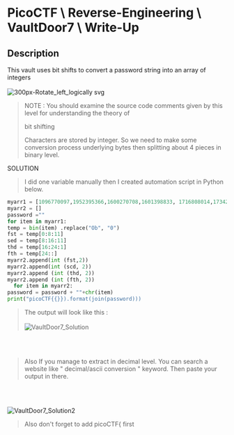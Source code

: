 

# PicoCTF \ Reverse-Engineering \ VaultDoor7 \ Write-Up 

## Description
This vault uses bit shifts to convert a password string into an array of integers
<br></br>
![300px-Rotate_left_logically svg](https://github.com/boranakova/ctf/assets/56170942/42f3a3ad-c8b6-4ea7-a012-44f1f8b9fca3)

> NOTE : You should examine the source code comments given by this level for understanding the theory of <p>bit shifting</p> Characters are stored by integer.
> So we need to make some conversion process underlying bytes then splitting about 4 pieces in binary level.


SOLUTION 


> I did one variable manually then I created automation script in Python below. 

```python
myarr1 = [1096770097,1952395366,1600270708,1601398833, 1716808014,1734293296,842413104,1684157793]
myarr2 = []
password =""
for item in myarr1:
temp = bin(item) .replace("Ob", "0")
fst = temp[0:8:11]
sed = temp[8:16:11]
thd = temp[16:24:1]
fth = temp[24::]
myarr2.append(int (fst‚2))
myarr2.append(int (scd, 2))
myarr2.append (int (thd, 2))
myarr2.append (int (fth, 2))
  for item in myarr2:
password = password + ""+chr(item)
print("picoCTF{{}}).format(join(password)))
```

> The output will look like this : 
<br></br>
![VaultDoor7_Solution](https://github.com/boranakova/ctf/assets/56170942/6694643a-258a-48e4-ac0d-df87995553b4)

<br></br>

> Also If you manage to extract in decimal level. You can search a website like " decimal/ascii conversion " keyword. Then paste your output in there.

<br></br>

![VaultDoor7_Solution2](https://github.com/boranakova/ctf/assets/56170942/a85248ad-1f24-4251-9890-5a4a8469f0aa)

> Also don't forget to add picoCTF{ first 
